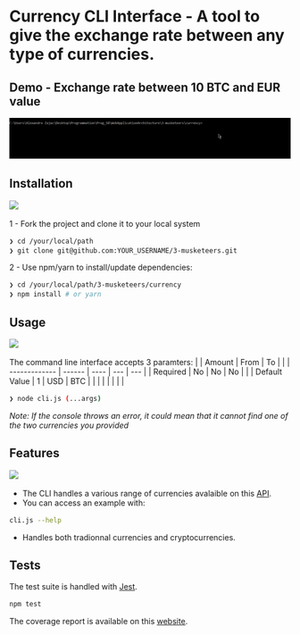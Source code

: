 # Currency CLI Interface - A tool to give the exchange rate between any type of currencies.

## Demo - Exchange rate between 10 BTC and EUR value

![](./demo.gif)

## Installation

![](https://media.giphy.com/media/lYZjoIy0UOEJa/source.gif)

1 - Fork the project and clone it to your local system

```sh
❯ cd /your/local/path
❯ git clone git@github.com:YOUR_USERNAME/3-musketeers.git
```

2 - Use npm/yarn to install/update dependencies:

```sh
❯ cd /your/local/path/3-musketeers/currency
❯ npm install # or yarn
```

## Usage

![](https://media.giphy.com/media/Ln2dAW9oycjgmTpjX9/source.gif)

The command line interface accepts 3 paramters:
| | Amount | From | To | |
| ------------- | ------ | ---- | --- | --- |
| Required | No | No | No | |
| Default Value | 1 | USD | BTC | |
| | | | | |

```sh
❯ node cli.js (...args)
```

_Note: If the console throws an error, it could mean that it cannot find one of the two currencies you provided_

## Features

![](https://media.giphy.com/media/Rfjm0SIyKFcuQ/source.gif)

- The CLI handles a various range of currencies avalaible on this [API](https://api.exchangeratesapi.io).
- You can access an example with:

```sh
cli.js --help
```

- Handles both tradionnal currencies and cryptocurrencies.

## Tests

The test suite is handled with [Jest](https://jestjs.io/en/).

```sh
npm test
```

The coverage report is available on this [website](https://currency-coverage.netlify.com/).
